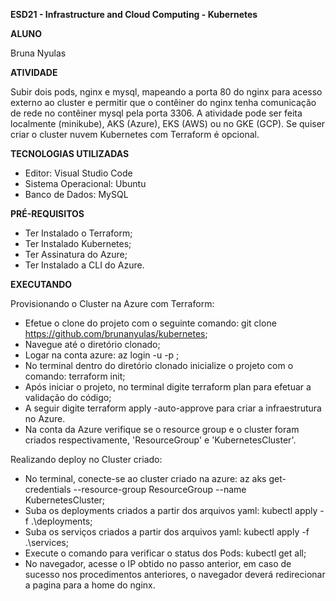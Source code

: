 **ESD21 - Infrastructure and Cloud Computing - Kubernetes**



**ALUNO**

Bruna Nyulas

**ATIVIDADE**

Subir dois pods, nginx e mysql, mapeando a porta 80 do nginx para acesso externo ao cluster e permitir que o contêiner do nginx tenha comunicação de rede no contêiner mysql pela porta 3306. 
A atividade pode ser feita localmente (minikube), AKS (Azure), EKS (AWS) ou no GKE (GCP). 
Se quiser criar o cluster nuvem Kubernetes com Terraform é opcional. 

**TECNOLOGIAS UTILIZADAS**

* Editor: Visual Studio Code
* Sistema Operacional: Ubuntu
* Banco de Dados: MySQL

**PRÉ-REQUISITOS**

* Ter Instalado o Terraform;
* Ter Instalado Kubernetes;
* Ter Assinatura do Azure;
* Ter Instalado a CLI do Azure.

**EXECUTANDO**

Provisionando o Cluster na Azure com Terraform:

* Efetue o clone do projeto com o seguinte comando: git clone https://github.com/brunanyulas/kubernetes;
* Navegue até o diretório clonado;
* Logar na conta azure: az login -u <email> -p <senha>;
* No terminal dentro do diretório clonado inicialize o projeto com o comando: terraform init;
* Após iniciar o projeto, no terminal digite terraform plan para efetuar a validação do código;
* A seguir digite terraform apply -auto-approve para criar a infraestrutura no Azure.
* Na conta da Azure verifique se o resource group e o cluster foram criados respectivamente, 'ResourceGroup' e 'KubernetesCluster'.

Realizando deploy no Cluster criado:

* No terminal, conecte-se ao cluster criado na azure: az aks get-credentials --resource-group ResourceGroup --name KubernetesCluster;
* Suba os deployments criados a partir dos arquivos yaml: kubectl apply -f .\deployments\;
* Suba os serviços criados a partir dos arquivos yaml: kubectl apply -f .\services\;
* Execute o comando para verificar o status dos Pods: kubectl get all;
* No navegador, acesse o IP obtido no passo anterior, em caso de sucesso nos procedimentos anteriores, o navegador deverá redirecionar a pagina para a home do nginx.

